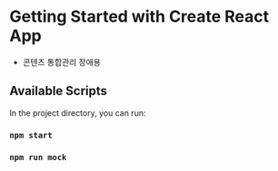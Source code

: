 # Getting Started with Create React App

- 콘텐츠 통합관리 장애용

## Available Scripts

In the project directory, you can run:

### `npm start`
### `npm run mock`
